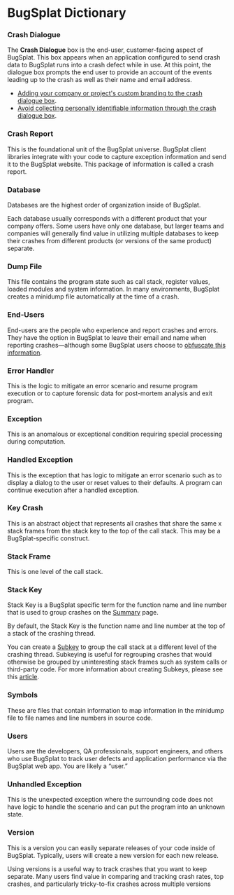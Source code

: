 # BugSplat Dictionary

### Crash Dialogue

The **Crash Dialogue** box is the end-user, customer-facing aspect of BugSplat. This box appears when an application configured to send crash data to BugSplat runs into a crash defect while in use. At this point, the dialogue box prompts the end user to provide an account of the events leading up to the crash as well as their name and email address. 

* [Adding your company or project's custom branding to the crash dialogue box](untitled-1/customize-the-crash-dialog.md).
* [Avoid collecting personally identifiable information through the crash dialogue box](../introduction/production/security-privacy-and-compliance/avoid-collecting-personally-identifiable-information-pii.md).

### Crash Report

This is the foundational unit of the BugSplat universe. BugSplat client libraries integrate with your code to capture exception information and send it to the BugSplat website. This package of information is called a crash report.

### Database

Databases are the highest order of organization inside of BugSplat.

Each database usually corresponds with a different product that your company offers. Some users have only one database, but larger teams and companies will generally find value in utilizing multiple databases to keep their crashes from different products \(or versions of the same product\) separate.

### Dump File

This file contains the program state such as call stack, register values, loaded modules and system information. In many environments, BugSplat creates a minidump file automatically at the time of a crash.

### End-Users

End-users are the people who experience and report crashes and errors. They have the option in BugSplat to leave their email and name when reporting crashes—although some BugSplat users choose to [obfuscate this information](../introduction/production/security-privacy-and-compliance/avoid-collecting-personally-identifiable-information-pii.md).

### Error Handler

This is the logic to mitigate an error scenario and resume program execution or to capture forensic data for post-mortem analysis and exit program.

### Exception

This is an anomalous or exceptional condition requiring special processing during computation.

### Handled Exception

This is the exception that has logic to mitigate an error scenario such as to display a dialog to the user or reset values to their defaults. A program can continue execution after a handled exception.

### Key Crash

This is an abstract object that represents all crashes that share the same x stack frames from the stack key to the top of the call stack. This may be a BugSplat-specific construct.

### Stack Frame

This is one level of the call stack.

### Stack Key

Stack Key is a BugSplat specific term for the function name and line number that is used to group crashes on the [Summary](https://app.bugsplat.com/v2/summary) page. 

By default, the Stack Key is the function name and line number at the top of a stack of the crashing thread. 

You can create a [Subkey](../introduction/development/using-subkeying-to-find-difficult-crashes.md) to group the call stack at a different level of the crashing thread. Subkeying is useful for regrouping crashes that would otherwise be grouped by uninteresting stack frames such as system calls or third-party code. For more information about creating Subkeys, please see this [article](../introduction/development/using-subkeying-to-find-difficult-crashes.md).

### Symbols

These are files that contain information to map information in the minidump file to file names and line numbers in source code.

### Users

Users are the developers, QA professionals, support engineers, and others who use BugSplat to track user defects and application performance via the BugSplat web app. You are likely a “user.”

### Unhandled Exception

This is the unexpected exception where the surrounding code does not have logic to handle the scenario and can put the program into an unknown state.

### Version

This is a version you can easily separate releases of your code inside of BugSplat. Typically, users will create a new version for each new release.

Using versions is a useful way to track crashes that you want to keep separate. Many users find value in comparing and tracking crash rates, top crashes, and particularly tricky-to-fix crashes across multiple versions

### 

### 


